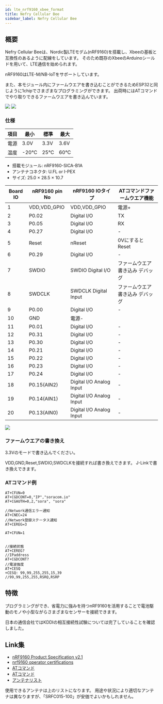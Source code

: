 ```yaml
---
id: lte_nrf9160_xbee_format
title: Nefry Cellular Bee
sidebar_label: Nefry Cellular Bee
---
```


## 概要

Nefry Cellular Beeは、Nordic製LTEモデム(nRF9160)を搭載し、Xbeeの基板と互換性のあるように配線をしています。
そのため既存のXbeeのArduinoシールドを用いて、LTE通信を始められます。

nRF9160はLTE-M/NB-IoTをサポートしています。

また、本モジュール内にファームウエアを書き込むことができるためESP32と同じように1chipでさまざまなプログラミングができます。
出荷時にはATコマンドでやり取りできるファームウエアを書き込んでいます。

![](/img/docs/lte/top.jpg)
![](/img/docs/lte/bottom.jpg)

### 仕様

|項目|最小|標準|最大|
|---|---|---|---|
|電源|3.0V|3.3V|3.6V|
|温度|-20°C|25°C|60°C|

- 搭載モジュール: nRF9160-SICA-B1A
- アンテナコネクタ: U.FL or I-PEX
- サイズ: 25.0 × 28.5 × 10.7

|Board IO|nRF9160 pin No|nRF9160 IOタイプ|ATコマンドファームウエア機能|
|---|---|---|---|
|1|VDD,VDD_GPIO|VDD,VDD_GPIO|電源+|
|2|P0.02|Digital I/O|TX|
|3|P0.05|Digital I/O|RX|
|4|P0.27|Digital I/O|-|
|5|Reset|nReset|0VにするとReset|
|6|P0.29|Digital I/O|-|
|7|SWDIO|SWDIO Digital I/O|ファームウエア書き込み デバッグ|
|8|SWDCLK|SWDCLK Digital Input|ファームウエア書き込み デバッグ|
|9|P0.00|Digital I/O|-|
|10|GND|電源-|
|11|P0.01|Digital I/O|-|
|12|P0.31|Digital I/O|-|
|13|P0.30|Digital I/O|-|
|14|P0.21|Digital I/O|-|
|15|P0.22|Digital I/O|-|
|16|P0.23|Digital I/O|-|
|17|P0.24|Digital I/O|-|
|18|P0.15(AIN2)|Digital I/O Analog Input|-|
|19|P0.14(AIN1)|Digital I/O Analog Input|-|
|20|P0.13(AIN0)|Digital I/O Analog Input|-|

![](/img/docs/lte/circuit.png)

### ファームウエアの書き換え

3.3Vのモードで書き込んでください。

VDD,GND,Reset,SWDIO,SWDCLKを接続すれば書き換えできます。
J-Linkで書き換えできます。

### ATコマンド例

```
AT+CFUN=0
AT+CGDCONT=0,"IP","soracom.io"
AT+CGAUTH=0,2,"sora", "sora"

//Network通信エラー通知
AT+CNEC=24
//Network登録ステータス通知
AT+CEREG=3

AT+CFUN=1


//接続状態
AT+CEREG?
//IPaddress
AT+CGDCONT?
//電波強度
AT+CESQ
+CESQ: 99,99,255,255,15,39
//99,99,255,255,RSRQ,RSRP
```

## 特徴

プログラミングができ、省電力に強みを持つnRF9160を活用することで電池駆動のモノや小型ながらさまざまなセンサーを接続できます。

日本の通信会社ではKDDIの相互接続性試験については完了していることを確認しました。

## Link集

- [nRF9160 Product Specification v2.1](https://infocenter.nordicsemi.com/pdf/nRF9160_PS_v2.1.pdf)
- [nrf9160 operator certifications](https://infocenter.nordicsemi.com/index.jsp?topic=/comp_matrix_nrf9160/COMP/nrf9160/nrf9160_operator_certifications.html)
- [ATコマンド](https://infocenter.nordicsemi.com/index.jsp?topic=%2Fref_at_commands%2FREF%2Fat_commands%2Fintro.html)
- [ATコマンド](https://developer.nordicsemi.com/nRF_Connect_SDK/doc/latest/nrf/applications/serial_lte_modem/README.html#nrf9160-serial-lte-modem)
- [アンテナリスト](https://www.nordicsemi.com/Products/Low-power-cellular-IoT/nRF9160-Revision-1-global-and-regulatory-certifications)

使用できるアンテナは上のリストになります。
用途や状況により適切なアンテナは異なりますが、「SRFC015-100」が安価でよいかもしれません。

